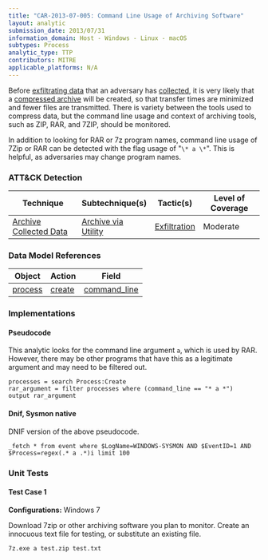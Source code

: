 ```yaml
---
title: "CAR-2013-07-005: Command Line Usage of Archiving Software"
layout: analytic
submission_date: 2013/07/31
information_domain: Host - Windows - Linux - macOS
subtypes: Process
analytic_type: TTP
contributors: MITRE
applicable_platforms: N/A
---
```


Before [exfiltrating data](https://attack.mitre.org/beta/tactics/TA0010) that an adversary has [collected](https://attack.mitre.org/beta/tactics/TA0009), it is very likely that a [compressed archive](https://attack.mitre.org/beta/techniques/T1560) will be created, so that transfer times are minimized and fewer files are transmitted. There is variety between the tools used to compress data, but the command line usage and context of archiving tools, such as ZIP, RAR, and 7ZIP, should be monitored.

In addition to looking for RAR or 7z program names, command line usage of 7Zip or RAR can be detected with the flag usage of "`\* a \*`". This is helpful, as adversaries may change program names.


### ATT&CK Detection

|Technique|Subtechnique(s)|Tactic(s)|Level of Coverage|
|---|---|---|---|
|[Archive Collected Data](https://attack.mitre.org/techniques/T1560/)|[Archive via Utility](https://attack.mitre.org/techniques/T1560/001/)|[Exfiltration](https://attack.mitre.org/tactics/TA0010/)|Moderate|

### Data Model References

|Object|Action|Field|
|---|---|---|
|[process](/data_model/process) | [create](/data_model/process#create) | [command_line](/data_model/process#command_line) |


### Implementations

#### Pseudocode

This analytic looks for the command line argument `a`, which is used by RAR. However, there may be other programs that have this as a legitimate argument and may need to be filtered out.


```
processes = search Process:Create
rar_argument = filter processes where (command_line == "* a *")
output rar_argument
```


#### Dnif, Sysmon native

DNIF version of the above pseudocode.


```
_fetch * from event where $LogName=WINDOWS-SYSMON AND $EventID=1 AND $Process=regex(.* a .*)i limit 100
```



### Unit Tests

#### Test Case 1

**Configurations:** Windows 7

Download 7zip or other archiving software you plan to monitor. Create an innocuous text file for testing, or substitute an existing file.

```
7z.exe a test.zip test.txt
```



